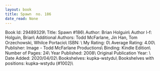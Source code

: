 ```yaml
---
layout: book
title: Spawn  no. 186
date_read: None
---
```


Book Id: 29489329\ 
Title: Spawn #186\ 
Author: Brian Holguin\ 
Author l-f: Holguin, Brian\ 
Additional Authors: Todd McFarlane, Jin Han, Tom Orzechowski, Whilce Portacio\ 
ISBN: \ 
My Rating: 0\ 
Average Rating: 4.00\ 
Publisher: Image - Todd McFarlane Productions\ 
Binding: Kindle Edition\ 
Number of Pages: 24\ 
Year Published: 2008\ 
Original Publication Year: \ 
Date Added: 2020/04/02\ 
Bookshelves: kupka-wstydu\ 
Bookshelves with positions: kupka-wstydu (#1002)\ 

